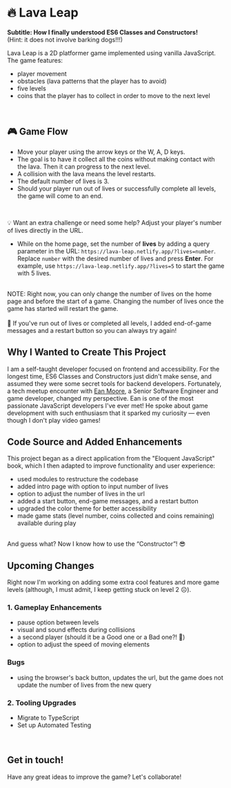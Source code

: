# 🔥 Lava Leap 
<b>Subtitle: How I finally understood ES6 Classes and Constructors!</b>
<br>
(Hint: it does not involve barking dogs!!!)

Lava Leap is a 2D platformer game implemented using vanilla JavaScript. The game features:
- player movement
- obstacles (lava patterns that the player has to avoid)
- five levels
- coins that the player has to collect in order to move to the next level
<br>

## 🎮 Game Flow
- Move your player using the arrow keys or the W, A, D keys. 
- The goal is to have it collect all the coins without making contact with the lava. Then it can progress to the next level.
- A collision with the lava means the level restarts.
- The default number of lives is 3.
- Should your player run out of lives or successfully complete all levels, the game will come to an end.
<br>

💡 Want an extra challenge or need some help? Adjust your player's number of lives directly in the URL.
- While on the home page, set the number of **lives** by adding a query parameter in the URL: `https://lava-leap.netlify.app/?lives=number`. Replace `number` with the desired number of lives and press **Enter**. For example, use `https://lava-leap.netlify.app/?lives=5` to start the game with 5 lives. 
<br>
NOTE: Right now, you can only change the number of lives on the home page and before the start of a game. Changing the number of lives once the game has started will restart the game.
<br>
<br>
🔄 If you've run out of lives or completed all levels, I added end-of-game messages and a restart button so you can always try again!
<br>

## Why I Wanted to Create This Project
I am a self-taught developer focused on frontend and accessibility. For the longest time, ES6 Classes and Constructors just didn't make sense, and assumed they were some secret tools for backend developers. Fortunately, a tech meetup encounter with [Ean Moore](https://www.linkedin.com/in/ean-moore-948357103), a Senior Software Engineer and game developer, changed my perspective. Ean is one of the most passionate JavaScript developers I've ever met! He spoke about game development with such enthusiasm that it sparked my curiosity — even though I don't play video games!
<br>

## Code Source and Added Enhancements
This project began as a direct application from the "Eloquent JavaScript" book, which I then adapted to improve functionality and user experience:

- used modules to restructure the codebase 
- added intro page with option to input number of lives
- option to adjust the number of lives in the url
- added a start button, end-game messages, and a restart button
- upgraded the color theme for better accessibility
- made game stats (level number, coins collected and coins remaining) available during play
<br>
And guess what? Now I know how to use the “Constructor”! 😎
<br>

## Upcoming Changes
Right now I'm working on adding some extra cool features and more game levels (although, I must admit, I keep getting stuck on level 2 ☹️).
<br>

### 1. Gameplay Enhancements
- pause option between levels
- visual and sound effects during collisions
- a second player (should it be a Good one or a Bad one?! 🤔)
- option to adjust the speed of moving elements

### Bugs
- using the browser's back button, updates the url, but the game does not update the number of lives from the new query


### 2. Tooling Upgrades
- Migrate to TypeScript
- Set up Automated Testing 
<br>


## Get in touch!
Have any great ideas to improve the game? Let's collaborate!

<!-- ## PS: A quick overview of all the (seven!) Classes and their roles: -->

<!-- 1. **Level**: Represents the game level with a 2D grid of cells, specifying where walls, actors (player, lava, coins) are located.
2. **State**: Represents the current state of the game, including the current level, actors, and the game's status (playing, won, lost).
3. **Vector**: Represents 2D vectors and is used for position and movement calculations.
4. **Player**: Represents the player character, which can move around the game grid.
5. **Lava**: Represents the moving lava obstacles in the game. The lava can move horizontally, vertically, or be static.
6. **Coin**: Represents the items that the player needs to collect to win the level.
7. **DOMDisplay**: Renders the game's state to the DOM, making the game playable in a browser.
<br>
<br>Plus, various utility functions that assist in managing player input, game animation, and interactions between actors. -->
